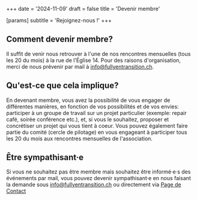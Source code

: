 +++
date = '2024-11-09'
draft = false
title = 'Devenir membre'

[params]
subtitle = 'Rejoignez-nous !'
+++

## Comment devenir membre?

Il suffit de venir nous retrouver à l'une de nos rencontres mensuelles (tous les 20 du mois) à la rue de l'Église 14. Pour des raisons d'organisation, merci de nous prévenir par mail à info@fullyentransition.ch.

## Qu'est-ce que cela implique?

En devenant membre, vous avez la possibilité de vous engager de différentes manières, en fonction de vos possibilités et de vos envies: participer à un groupe de travail sur un projet particulier (exemple: repair café, soirée conférence etc.), et, si vous le souhaitez, proposer et concrétiser un projet qui vous tient à coeur. Vous pouvez également faire partie du comité (cercle de pilotage) en vous engageant à participer tous les 20 du mois aux rencontres mensuelles de l'association.

## Être sympathisant·e

Si vous ne souhaitez pas être membre mais souhaitez être informé·e·s des événements par mail, vous pouvez devenir sympathisant·e en nous faisant la demande sous [info@fullyentransition.ch](mailto:info@fullyentransition.ch) ou directement via [Page de Contact](/contact)

